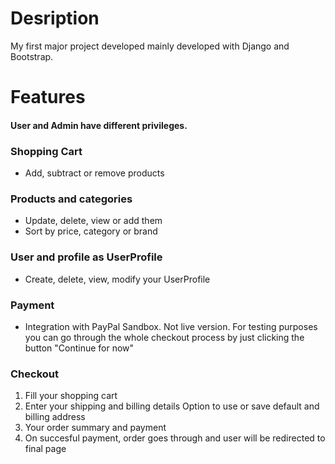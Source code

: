 # Desription
My first major project developed mainly developed with Django and Bootstrap.

# Features
#### User and Admin have different privileges.
### Shopping Cart
- Add, subtract or remove products



### Products and categories
- Update, delete, view or add them
- Sort by price, category or brand




### User and profile as UserProfile
- Create, delete, view, modify your UserProfile

### Payment
- Integration with PayPal Sandbox.
Not live version. For testing purposes you can go through the whole checkout process by just clicking the button "Continue for now"



### Checkout 
1. Fill your shopping cart
2. Enter your shipping and billing details
Option to use or save default and billing address
4. Your order summary and payment
5. On succesful payment, order goes through and user will be redirected to final page



